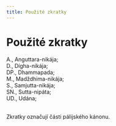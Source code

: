 ```yaml
---
title: Použité zkratky
---
```


# Použité zkratky

A., Anguttara-nikája;<br>
D., Dígha-nikája;<br>
DP., Dhammapada;<br>
M., Madždhima-nikája;<br>
S., Samjutta-nikája;<br>
SN., Sutta-nipáta;<br>
UD., Udána;<br><br>

Zkratky označují části pálijského kánonu.<br><br>
